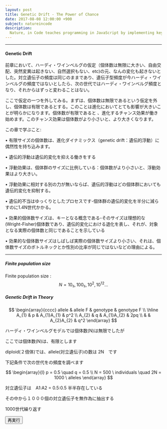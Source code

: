 ```yaml
---
layout: post
title: Genetic Drift - The Power of Chance
date: 2017-08-08 12:00:00 +900
subject: natureincode
description:
  Nature, in Code teaches programming in JavaScript by implementing key concepts in biology (natural selection, genetic drift, epidemics, etc.). Learn programming while discovering the rules that govern life.
---
```


-------

#### Genetic Drift

前章において、ハーディ・ワインベルグの仮定（個体数は無限に大きい、自由交配、突然変異は起きない、自然選択もない、etc)の元、なんの変化も起きないとした。対立遺伝子の頻度は同じのままであり、遺伝子型頻度が今ハーディ・ワインベルグの頻度ではないとしたら、次の世代ではハーディ・ワインベルグ頻度となり、それからはずっと変わることはない。

ここで仮定の一つを外してみる。まずは、個体数は無限であるという仮定を外し、個体数は有限であるとする。このことは進化においてとても影響が大きいことが明らかになります。個体数が有限であると    、進化するチャンス効果が働き始めます。このチャンス効果は個体数がより小さいと、より大きくなります。

この章で学ぶこと:

• 有限サイズの個体数は、進化ダイナミックス（genetic drift：遺伝的浮動）に偶然性を持ち込みます。

• 遺伝的浮動は遺伝的変化を抑える働きをする

• 浮動効果は、個体群のサイズに比例している：個体数がより小さいと、浮動効果はより大きい。

• 浮動効果に相対する別の力が無いならば、遺伝的浮動はどの個体群においても遺伝的変化を抑制する。

• 遺伝的不当はゆっくりとしたプロセスです-個体群の遺伝的変化を半分に減らすのに1.4N世代かかる。

• 効果的個体数サイズは、キーとなる概念である-そのサイズは理想的な(Wright-Fisher)個体数であり、遺伝的変化における退化を表し、それが、対象となる実際の個体数と同じであることを示している

• 効果的な個体数サイズはしばしば実際の個体数サイズより小さい、それは、個体数サイズのボトルネックとか性別の比率が同じではないなどの理由による。

---------
<style>
.MathJax {
  text-align: left;
  color: #000;
}
.MathJax_Display {
  text-align: left !important;
  color: #000;
}
.MathJax_SVG_Display {
  text-align: left;
}
.MathJax_SVG_Display line {
  stroke:#000;
}
.MathJax_SVG g{
  stroke:#000;
  stroke-width:2;
  fill:#000;
}
</style>
##### Finite population size

Finite population size : 
$$
    N=10_{s},  100_{s},  10^2, 10^{12} \dots
$$

##### Genetic Drift in Theory

$$
\begin{array}{cccc}
  allele & allele F & genotype & genotype F \\
  \hline
  A_{1} & p & A_{1}A_{1} & p^2 \\
  A_{2} & q & A_{1}A_{2} & 2pq \\
  & & A_{2}A_{2} & q^2 
\end{array}
$$

ハーディ・ワインベルグモデルでは個体数(N)は無限でしたが

ここでは個体数(N)は、有限とします

diploid(２倍体)では、allele(対立遺伝子)の数は 2N　です

下記条件で次の世代をの頻度を調べます

$$
\begin{array}{l}
p = 0.5 \quad q = 0.5 \\ 
N =  500 \ individuals \quad 2N = 1000 \ alleles
\end{array}
$$ 

対立遺伝子は　A1:A2 = 0.5:0.5 半半存在している

その中から１０００個の対立遺伝子を無作為に抽出する

1000世代繰り返す

<button id="rerun01" class="btn">再実行</button>
<div id="svg01"></div>

<script src="https://d3js.org/d3.v4.js"></script>
<script src="../../js/d3V4draws.js"></script>

<script>

  var p = 0.5;
  var N = 500;
  var generations = 1000;
  var simulations = 10;
  var data = [];

  var rerun01 = document.querySelector('#rerun01');
  rerun01.addEventListener('click', executeDrawLineChart);

function draw_line_chart(data,x_label,y_label,legend_values,x_max,y_max_flex) {
    var margin = {top: 20, right: 20, bottom: 50, left: 50},
        width = 700 - margin.left - margin.right,
        height = 400 - margin.top - margin.bottom;

    var version = d3.scale ? 3 : 4;
    var color = (version == 3 ? d3.scale.category10() : d3.scaleOrdinal(d3.schemeCategory10));
                
    if (!x_max) {
        x_max = data[0].length > 0 ? data[0].length : data.length
    }
                
    var y_max = data[0].length > 0 ? d3.max(data, function(array) {
            return d3.max(array);
        }) : d3.max(data);

    var x = (version == 3 ? d3.scale.linear() : d3.scaleLinear())
        .domain([0,x_max])
        .range([0, width]);

    var y = y_max_flex ? (version == 3 ? d3.scale.linear() : d3.scaleLinear())
        .domain([0, 1.1 * y_max])
        .range([height, 0]) : (version == 3 ? d3.scale.linear() : d3.scaleLinear())
        .range([height, 0]);
        
    var xAxis = (version == 3 ? d3.svg.axis().scale(x).orient("bottom") : 
    	d3.axisBottom().scale(x));

    var yAxis = (version == 3 ? d3.svg.axis().scale(y).orient("left") : 
    	d3.axisLeft().scale(y));

    var line = (version == 3 ? d3.svg.line() : d3.line())
        .x(function (d, i) {
            var dat = (data[0].length > 0 ? data[0] : data);
            return x((i/(dat.length-1)) * x_max);
        })
        .y(function (d) {
            return y(d);
        });

    d3.select("svg").remove();    
    var svg = d3.select("#svg01").append("svg")
        .attr("width", width + margin.left + margin.right)
        .attr("height", height + margin.top + margin.bottom)
        .append("g")
        .attr("transform", "translate(" + margin.left + "," + margin.top + ")");

    svg.append("g")
        .attr("class", "x axis")
        .attr("transform", "translate(0," + height + ")")
        .call(xAxis)
        .append("text")
        .style("text-anchor", "middle")
        .attr("x", width / 2)
        .attr("y", 6)
        .attr("dy", "3em")
        .style("fill", "#000")
        .text(x_label);

    svg.append("g")
        .attr("class", "y axis")
        .call(yAxis)
        .append("text")
        .attr("transform", "rotate(-90)")
        .attr("x", -height / 2)
        .attr("dy", "-3.5em")
        .style("text-anchor", "middle")
        .style("fill", "#000")
        .text(y_label);

    if (legend_values.length > 0) {		
        var legend = svg.append("text")
            .attr("text-anchor", "star")
            .attr("y", 30)
            .attr("x", width-100)
            .append("tspan").attr("class", "legend_title")
            .text(legend_values[0])
            .append("tspan").attr("class", "legend_text")
            .attr("x", width-100).attr("dy", 20).text(legend_values[1])
            .append("tspan").attr("class", "legend_title")
            .attr("x", width-100).attr("dy", 20).text(legend_values[2])
            .append("tspan").attr("class", "legend_text")
            .attr("x", width-100).attr("dy", 20).text(legend_values[3]);
    }
    else {
        svg.selectAll("line.horizontalGridY")
            .data(y.ticks(10)).enter()
            .append("line")
            .attr("x1", 1)
            .attr("x2", width)
            .attr("y1", function(d){ return y(d);})
            .attr("y2", function(d){ return y(d);})
            .style("fill", "none")
            .style("shape-rendering", "crispEdges")
            .style("stroke", "#f5f5f5")
            .style("stroke-width", "1px");

        svg.selectAll("line.horizontalGridX")
            .data(x.ticks(10)).enter()
            .append("line")
            .attr("x1", function(d,i){ return x(d);})
            .attr("x2", function(d,i){ return x(d);})
            .attr("y1", 1)
            .attr("y2", height)
            .style("fill", "none")
            .style("shape-rendering", "crispEdges")
            .style("stroke", "#f5f5f5")
            .style("stroke-width", "1px");
    }

    d3.select("body").style("font","10px sans-serif");
    d3.selectAll(".axis line").style("stroke","#000"); 
    d3.selectAll(".y.axis path").style("display","none"); 
    d3.selectAll(".x.axis path").style("display","none");    
    d3.selectAll(".legend_title")
        .style("font-size","12px").style("fill","#555").style("font-weight","400");
    d3.selectAll(".legend_text")
        .style("font-size","20px").style("fill","#bbb").style("font-weight","700");

    if (data[0].length > 0) {
        var simulation = svg.selectAll(".simulation")
            .data(data)
            .enter().append("g")
            .attr("class", "simulation");

        simulation.append("path")
            .attr("class", "line")
            .attr("fill", "none")
            .attr("d", function(d) { return line(d); })
            .style("stroke", function(d,i) { return color(i); });
    } 
    else {
        svg.append("path")
            .datum(data)
            .attr("class", "line")
            .attr("fill", "none")
            .attr("d", line)
            .style("stroke","steelblue");
    }
    d3.selectAll(".line").style("fill", "none").style("stroke-width","1.5px");    
}
  
  function nextGeneration(simulation_counter){
    var draws = 2 * N;
    var a1 = 0;
    var a2 = 0;
    for (let i = 0; i < draws; i++){
      if (Math.random() <= p){
        a1++;
      } else {
        a2++;
      }
    }
    p = a1 / draws;
    data[simulation_counter].push(p);
  }

  function roundNumber(value, decimals){
    let shifter = Math.pow(10, decimals);
    return Math.round(value * shifter) / shifter;
  }

  function executeDrawLineChart(){
    data = [];

    for (let i = 0; i < simulations; i++){
      data.push([]);
    }

    for (let j = 0; j < simulations; j++){

      p = 0.5;
      
      for (let i = 0; i < generations; i++){
        nextGeneration(j);
      }
    
    }

    draw_line_chart(data,"Generation","p",["Population Size:",N,"Generations:",generations]);
  }

  executeDrawLineChart();

</script>



